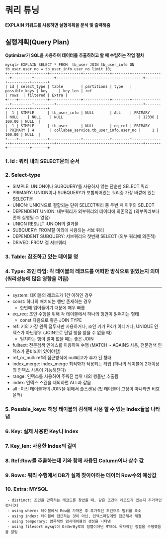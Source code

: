 # 쿼리 튜닝

**EXPLAIN 키워드를 사용하면 실형계획을 분석 및 출력해줌**

## 실행계획(Query Plan)

**Optimizer가 SQL을 사용하여 데이터를 추출하려고 할 때 수립하는 작업 절차**
```
mysql> EXPLAIN SELECT * FROM  tb_user JOIN tb_user_info ON tb_user.user_no = tb_user_info.user_no limit 10;
+----+-------------+--------------+------------+--------+---------------+---------+---------+---------------------------------------+-------+----------+-------+
| id | select_type | table        | partitions | type   | possible_keys | key     | key_len | ref                                   | rows  | filtered | Extra |
+----+-------------+--------------+------------+--------+---------------+---------+---------+---------------------------------------+-------+----------+-------+
|  1 | SIMPLE      | tb_user_info | NULL       | ALL    | PRIMARY       | NULL    | NULL    | NULL                                  | 12338 |   100.00 | NULL  |
|  1 | SIMPLE      | tb_user      | NULL       | eq_ref | PRIMARY       | PRIMARY | 4       | collabee_service.tb_user_info.user_no |     1 |   100.00 | NULL  |
+----+-------------+--------------+------------+--------+---------------+---------+---------+---------------------------------------+-------+----------+-------+
```

### 1. Id : 쿼리 내의 SELECT문의 순서
### 2. Select-type
  - SIMPLE: UNION이나 SUBQUERY를 사용하지 않는 단순한 SELECT 쿼리
  - PRIMARY: UNION이나 SUBQUERY가 포함되어있는 쿼리중 가장 바깥에 있는 SELECT문
  - UNION: UNION으로 결합되는 단위 SELECT쿼리 중 두번 째 이후의 SELECT
  - DEPENDENT UNION: 내부쿼리가 외부쿼리의 데이터에 의존적임 (외부쿼리보다 먼저 실행될 수 없음)
  - UNION RESULT :UNION의 결과물
  - SUBQUERY: FROM절 이외에 사용되는 서브 쿼리
  - DEPENDENT SUBQUERY: 서브쿼리으 첫번쨰 SELECT (외부 쿼리에 의존적)
  - DRIVED: FROM 절 서브쿼리 

### 3. Table: 참조하고 있는 테이블 명
### 4. Type: 조인 타입: 각 테이블의 레코드를 어떠한 방식으로 읽었는지 의미 (쿼리성능에 많은 영향을 끼침)
***
  - system: 테이블의 레코드가 1건 이하인 경우
  - const: 하나의 매치되는 행만 존재하는 경우
    - 한번에 읽어들이기 때문에 매우 빠름   
  - eq_req: 조인 수행을 위해 각 테이블에서 하나의 행만이 읽혀지는 형태
    - const 다음으로 좋은 JOIN TYPE
  - ref: 키의 가장 왼쪽 접두사만 사용하거나, 조인 키가 PK가 아니거나, UNIQUE 인덱스가 아닌경우 (JOIN으로 단일 행을 얻을 수 없을 때)
    - 일치하는 행이 얼마 없을 때는 좋은 JOIN
  - fulltext: 전문검색 인덱스를 이용하여 수행 (MATCH ~ AGAINS 사용, 전문검색 인덱스가 준비되어 있어야함)
  - ref_or_null: ref의 접근방식에 null비교가 추가 된 형태
  - index_merge: index_merge 최적화가 적용되는 타입 (하나의 테이블에 2개이상의 인덱스 사용이 가능해진다)
  - range: 인덱스를 사용하여 주워진 범위 내의 행들만 추출됨
  - index: 인덱스 스캔을 제외하면  ALL과 같음 
  - all : 이전 테이블과의 JOIN을 위해서 풀스캔됨 (첫 테이블이 고정이 아니라면 비효율적)

### 5. Possbie_keys: 해당 테이블의 검색에 사용 할 수 있는 Index들을 나타냄 
### 6. Key: 실제 사용한 Key나 Index
### 7. Key_len: 사용한 Index의 길이
### 8. Ref:Row를 추출하는데 키와 함께 사용된 Column이나 상수 값
### 9. Rows: 쿼리 수행에서 DB가 실제 찾아야하는 데이터 Row수의 예상값
### 10. Extra: MYSQL
     - distinct: 조건을 만족하는 레코드를 찾았을 때, 같은 조건의 레코드가 있는지 추가적인 검사(X)
     - using where: 테이블에서 Row를 가져온 후 추가적인 조건으로 범위를 축소
     - using index: 테이블에 접근하는 것이 아닌, 인덱스파일에만 접근해서 해결 
     - using temporary: 암묵적인 임시테이블의 생성을 나타냄 
     - using filesort mysql이 OrderBy로의 정렬이아닌 MYSQL 독자적인 정렬을 수행했음을 알림
